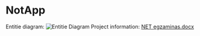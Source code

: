 # NotApp
Entitie diagram: ![Entitie Diagram](https://user-images.githubusercontent.com/95306527/178099105-09054d66-d581-49ba-a531-c44ea752d7c1.jpg)
Project information: [NET egzaminas.docx](https://github.com/sigitamedingiene/NoteApp/files/9123716/NET.egzaminas.docx)

